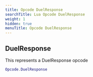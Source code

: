 ```yaml
---
title: Opcode DuelResponse
searchTitle: Lua Opcode DuelResponse
weight: 1
hidden: true
menuTitle: Opcode DuelResponse
---
```

## DuelResponse

This represents a DuelResponse opcode
```lua
Opcode.DuelResponse
```